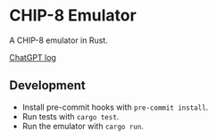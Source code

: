 # CHIP-8 Emulator
A CHIP-8 emulator in Rust.

[ChatGPT log](./chatgpt-log.md)

## Development
- Install pre-commit hooks with `pre-commit install`.
- Run tests with `cargo test`.
- Run the emulator with `cargo run`.

